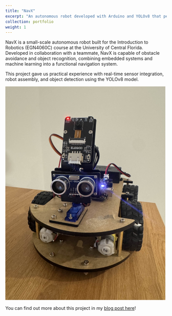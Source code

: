 ```yaml
---
title: "NavX"
excerpt: "An autonomous robot developed with Arduino and YOLOv8 that performs real-time obstacle avoidance and object identification along with reporting through the terminal with live feed. <br/><img src='/images/navx.jpg' width='300'>"
collection: portfolio
weight: 1
---
```


NavX is a small-scale autonomous robot built for the Introduction to Robotics (EGN4060C) course at the University of Central Florida. Developed in collaboration with a teammate, NavX is capable of obstacle avoidance and object recognition, combining embedded systems and machine learning into a functional navigation system.

This project gave us practical experience with real-time sensor integration, robot assembly, and object detection using the YOLOv8 model.

<img src="/images/navx.jpg" alt="NavX robot image" width="500">


You can find out more about this project in my [blog post here](https://yamajiang.github.io/posts/2025/04/navx/)!
